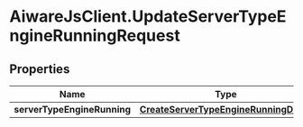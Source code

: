 # AiwareJsClient.UpdateServerTypeEngineRunningRequest

## Properties

Name | Type | Description | Notes
------------ | ------------- | ------------- | -------------
**serverTypeEngineRunning** | [**CreateServerTypeEngineRunningDetail**](CreateServerTypeEngineRunningDetail.md) |  | [optional] 


